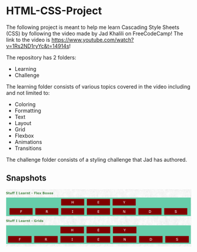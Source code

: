 # HTML-CSS-Project

The following project is meant to help me learn Cascading Style Sheets (CSS) by following the video made by Jad Khalili on FreeCodeCamp! The link to the video is https://www.youtube.com/watch?v=1Rs2ND1ryYc&t=14914s!

The repository has 2 folders:

- Learning
- Challenge

The learning folder consists of various topics covered in the video including and not limited to:

- Coloring
- Formatting
- Text
- Layout
- Grid
- Flexbox
- Animations
- Transitions

The challenge folder consists of a styling challenge that Jad has authored.

## Snapshots

![Snapshots](/SnapShot/Learning.PNG)
